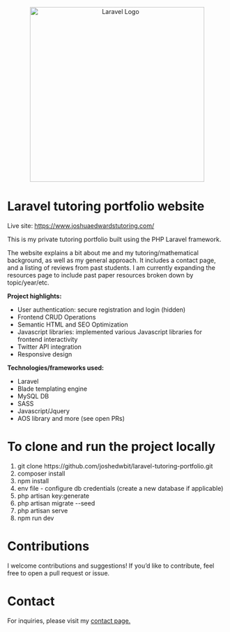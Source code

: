 <p align="center"><a href="https://laravel.com" target="_blank"><img src="https://raw.githubusercontent.com/laravel/art/master/logo-lockup/5%20SVG/2%20CMYK/1%20Full%20Color/laravel-logolockup-cmyk-red.svg" width="400" alt="Laravel Logo"></a></p>

# Laravel tutoring portfolio website
Live site: https://www.joshuaedwardstutoring.com/

This is my private tutoring portfolio built using the PHP Laravel framework.

The website explains a bit about me and my tutoring/mathematical background, as well as my general approach.
It includes a contact page, and a listing of reviews from past students.  I am currently expanding the resources page to include past paper resources broken down by topic/year/etc.

<b>Project highlights:</b>
<ul>
<li>User authentication: secure registration and login (hidden)</li>
<li>Frontend CRUD Operations</li>
<li>Semantic HTML and SEO Optimization</li>
<li>Javascript libraries: implemented various Javascript libraries for frontend interactivity</li>
<li>Twitter API integration</li>
<li>Responsive design</li>
</ul>

<b>Technologies/frameworks used:</b>
<ul>
<li>Laravel</li>
<li>Blade templating engine</li>
<li>MySQL DB</li>
<li>SASS</li>
<li>Javascript/Jquery</li>
<li>AOS library and more (see open PRs)</li>
</ul>

# To clone and run the project locally
<ol>
<li>git clone https://github.com/joshedwbit/laravel-tutoring-portfolio.git</li>
<li>composer install</li>
<li>npm install</li>
<li>env file - configure db credentials (create a new database if applicable)</li>
<li>php artisan key:generate</li>
<li>php artisan migrate --seed</li>
<li>php artisan serve</li>
<li>npm run dev</li>
</ol>

# Contributions
I welcome contributions and suggestions! If you’d like to contribute, feel free to open a pull request or issue.

# Contact
For inquiries, please visit my <a href="https://www.joshuaedwardstutoring.com/contact">contact page.</a>
